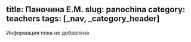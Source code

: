 title: Паночина Е.М.
slug: panochina
category: teachers
tags: [_nav, _category_header]
---

Информация пока не добавлена
